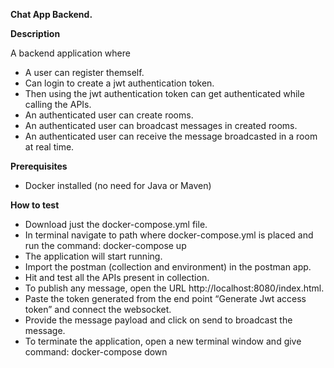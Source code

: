 **Chat App Backend.**

**Description**

A backend application where
- A user can register themself.
- Can login to create a jwt authentication token.
- Then using the jwt authentication token can get authenticated while calling the APIs.
- An authenticated user can create rooms.
- An authenticated user can broadcast messages in created rooms.
- An authenticated user can receive the message broadcasted in a room at real time.

**Prerequisites**
- Docker installed (no need for Java or Maven)

**How to test**
- Download just the docker-compose.yml file.
- In terminal navigate to path where docker-compose.yml is placed and run the command: docker-compose up
- The application will start running.
- Import the postman (collection and environment) in the postman app.
- Hit and test all the APIs present in collection.
- To publish any message, open the URL http://localhost:8080/index.html.
- Paste the token generated from the end point “Generate Jwt access token” and connect the websocket.
- Provide the message payload and click on send to broadcast the message.
- To terminate the application, open a new terminal window and give command: docker-compose down
